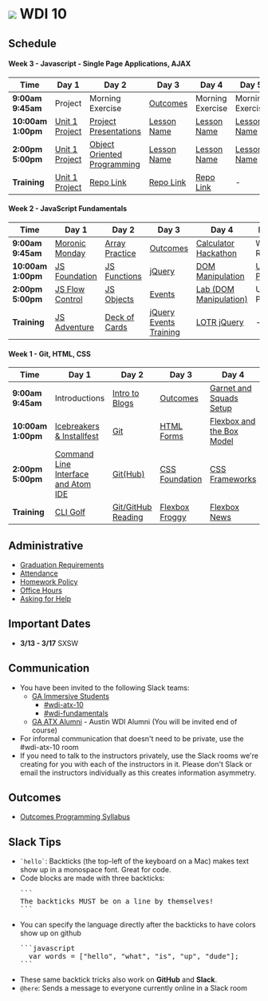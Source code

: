 # ![](https://camo.githubusercontent.com/6ce15b81c1f06d716d753a61f5db22375fa684da/68747470733a2f2f67612d646173682e73332e616d617a6f6e6177732e636f6d2f70726f64756374696f6e2f6173736574732f6c6f676f2d39663838616536633963333837313639306533333238306663663535376633332e706e67) WDI 10

## Schedule 

<!---- 
SCHEDULE TEMPLATE 

#### Week N - TITLE

 Time | Day 1 |  Day 2 | Day 3| Day 4 | Day 5|
----- | ----- | ------ | ---- | ----- | ---- |
**9:00am <br> 9:45am** | Morning Exercise | Morning Exercise | [Outcomes](https://docs.google.com/document/d/1KQ1WZfj_0IWo6Ja0lF4uIleoavEzz_NT5KIOraOwtJk/edit) | Morning Exercise | Morning Exercise 
**10:00am <br> 1:00pm** | [Lesson Name](Link) | [Lesson Name](Link) | [Lesson Name](Link) | [Lesson Name](Link) | [Lesson Name](Link)
**2:00pm <br> 5:00pm** | [Lesson Name](Link) |  [Lesson Name](Link) | [Lesson Name](Link) | [Lesson Name](Link) | [Lesson Name](Link)  
**Training** | [Repo Link](LINK) | [Repo Link](LINK)  | [Repo Link](LINK) | [Repo Link](LINK) | -
--->
#### Week 3 - Javascript - Single Page Applications, AJAX

 Time | Day 1 |  Day 2 | Day 3| Day 4 | Day 5|
----- | ----- | ------ | ---- | ----- | ---- |
**9:00am <br> 9:45am** | Project | Morning Exercise | [Outcomes](https://docs.google.com/document/d/1KQ1WZfj_0IWo6Ja0lF4uIleoavEzz_NT5KIOraOwtJk/edit) | Morning Exercise | Morning Exercise 
**10:00am <br> 1:00pm** | [Unit 1 Project](Link) | [Project Presentations](https://github.com/wdi-atx-10/class/tree/master/w03/d02/morning) | [Lesson Name](Link) | [Lesson Name](Link) | [Lesson Name](Link)
**2:00pm <br> 5:00pm** | [Unit 1 Project](Link) |  [Object Oriented Programming](https://github.com/wdi-atx-10/class/tree/master/w03/d02/afternoon) | [Lesson Name](Link) | [Lesson Name](Link) | [Lesson Name](Link)  
**Training** | [Unit 1 Project](LINK) | [Repo Link](LINK)  | [Repo Link](LINK) | [Repo Link](LINK) | -

#### Week 2 - JavaScript Fundamentals

 Time | Day 1 |  Day 2 | Day 3| Day 4 | Day 5|
----- | ----- | ------ | ---- | ----- | ---- |
**9:00am <br> 9:45am** | [Moronic Monday](https://docs.google.com/spreadsheets/d/1XbCDlSrpbgk0BjVxJKGJIZGdiyd5I7vHEpPNMF2dBBM/edit) | [Array Practice](https://github.com/wdi-atx-10/class/tree/master/w02/d02/warmup) | [Outcomes](https://docs.google.com/document/d/1KQ1WZfj_0IWo6Ja0lF4uIleoavEzz_NT5KIOraOwtJk/edit) | [Calculator Hackathon](https://github.com/wdi-atx-10/calculatorhackathon) | Weekly Review  
**10:00am <br> 1:00pm** | [JS Foundation](./w02/d01/morning) | [JS Functions](./w02/d02/morning) | [jQuery](./w02/d03/morning) | [DOM Manipulation](./w02/d04/morning) | [Unit 1 Project](./w02/d05/morning)
**2:00pm <br> 5:00pm** | [JS Flow Control](./w02/d01/afternoon) |  [JS Objects](./w02/d02/afternoon) | [Events](./w02/d03/afternoon) | [Lab (DOM Manipulation)](./w02/d04/afternoon) | Unit 1 Project  
**Training** | [JS Adventure](https://github.com/wdi-atx-10/js_adventure) | [Deck of Cards](https://github.com/wdi-atx-10/deck_of_cards) | [jQuery Events Training](https://github.com/wdi-atx-10/JQuery-Events-Training) | [LOTR jQuery](https://github.com/wdi-atx-10/lotr-dom-manipulation-lab)| -


#### Week 1 - Git, HTML, CSS

 Time | Day 1 |  Day 2 | Day 3| Day 4 | Day 5|
----- | ----- | ------ | ---- | ----- | ---- |
**9:00am <br> 9:45am** | Introductions| [Intro to Blogs](./blogging.md) | [Outcomes](https://docs.google.com/document/d/1KQ1WZfj_0IWo6Ja0lF4uIleoavEzz_NT5KIOraOwtJk/edit) | [Garnet and Squads Setup](https://garnet.wdidc.org/) | Weekly Review 
**10:00am <br> 1:00pm** | [Icebreakers & Installfest](https://github.com/GA-WDI/installfest) | [Git](./w01/d02/morning) | [HTML Forms](./w01/d03/morning) | [Flexbox and the Box Model](./w01/d04/morning) | [Advanced CSS](./w01/d05/morning)
**2:00pm <br> 5:00pm** | [Command Line Interface and Atom IDE](./w01/d01/afternoon) |  [Git(Hub)](./w01/d02/afternoon) | [CSS Foundation](./w01/d03/afternoon) | [CSS Frameworks](./w01/d04/afternoon) | [Lab (Advanced CSS)](./w01/d05/afternoon/front-end-lab)
**Training** | [CLI Golf](https://github.com/wdi-atx-10/cli_golf) | [Git/GitHub Reading](https://github.com/wdi-atx-10/github-practice-reading) | [Flexbox Froggy](https://github.com/wdi-atx-10/flexbox-froggy) | [Flexbox News](https://github.com/wdi-atx-10/Flexbox-News) | -

## Administrative

- [Graduation Requirements](graduation-requirements.md)
- [Attendance](attendance.md)
- [Homework Policy](homework-policy.md)
- [Office Hours](office-hours.md)
- [Asking for Help](asking-for-help.md)

## Important Dates
  * **3/13 - 3/17** SXSW 

## Communication
  - You have been invited to the following Slack teams:
    - [GA Immersive Students](https://ga-students.slack.com)
      - [#wdi-atx-10](https://ga-students.slack.com/messages/wdi-atx-10/)
      - [#wdi-fundamentals](https://ga-students.slack.com/messages/wdi-fundamentals/)
    - [GA ATX Alumni](https://atx-alumni.slack.com) - Austin WDI Alumni (You will be invited end of course)
  - For informal communication that doesn't need to be private, use the #wdi-atx-10 room
  - If you need to talk to the instructors privately, use the Slack rooms we're creating for you with each of the instructors in it. Please don't Slack or email the instructors individually as this creates information asymmetry.

## Outcomes

- [Outcomes Programming Syllabus](https://docs.google.com/document/d/1KQ1WZfj_0IWo6Ja0lF4uIleoavEzz_NT5KIOraOwtJk/edit)

## Slack Tips

- <code>&grave;hello&grave;</code>: Backticks (the top-left of the keyboard on a Mac) makes text show up in a monospace font. Great for code.
- Code blocks are made with three backticks:
  <pre>
  &grave;&grave;&grave;
  The backticks MUST be on a line by themselves!
  &grave;&grave;&grave;
  </pre>
- You can specify the language directly after the backticks to have colors show up on github
  <pre>
  &grave;&grave;&grave;javascript
    var words = ["hello", "what", "is", "up", "dude"];
  &grave;&grave;&grave;
  </pre>
- These same backtick tricks also work on **GitHub** and **Slack**.
- `@here`: Sends a message to everyone currently online in a Slack room
